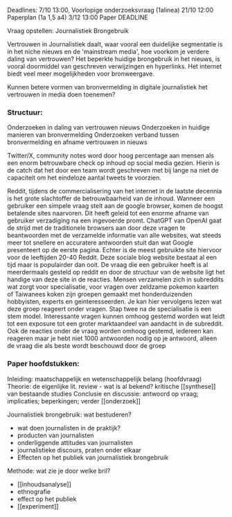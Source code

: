 Deadlines:
7/10 13:00, Voorlopige onderzoeksvraag (1alinea)
21/10 12:00 Paperplan (1a 1,5 a4)
3/12 13:00 Paper DEADLINE

Vraag opstellen:
Journalistiek Brongebruik

Vertrouwen in Journalistiek daalt, waar vooral een duidelijke segmentatie is in het niche nieuws en de 'mainstream media', hoe voorkom je verdere daling van vertrouwen? Het beperkte huidige brongebruik in het nieuws, is vooral doormiddel van geschreven verwijzingen en hyperlinks. Het internet biedt veel meer mogelijkheden voor bronweergave.

Kunnen betere vormen van bronvermelding in digitale journalistiek het vertrouwen in media doen toenemen?



### Structuur:

Onderzoeken in daling van vertrouwen nieuws
Onderzoeken in huidige manieren van bronvermelding
Onderzoeken verband tussen bronvermelding en afname vertrouwen in nieuws

Twitter/X, community notes word door hoog percentage aan mensen als een enorm betrouwbare check op inhoud op social media gezien. 
	Hierin is de catch dat het door een team wordt geschreven met bij lange na niet de capaciteit om het eindeloze aantal tweets te voorzien.

Reddit, tijdens de commercialisering van het internet in de laatste decennia is het grote slachtoffer de betrouwbaarheid van de inhoud. Wanneer een gebruiker een simpele vraag stelt aan de google browser, komen de hoogst betalende sites naarvoren. Dit heeft geleid tot een enorme afname van gebruiker verzadiging na een ingevoerde promt.
ChatGPT van OpenAI gaat de strijd met de traditionele browsers aan door deze vragen te beantwoorden met de verzamelde informatie van alle websites, wat steeds meer tot snellere en accuratere antwoorden stuit dan wat Google presenteert op de eerste pagina. 
Echter is de meest gebruikte site hiervoor voor de leeftijden 20-40 Reddit. Deze sociale blog website bestaat al een tijd maar is populairder dan ooit. De vraag die een gebruiker heeft is al meerdermaals gesteld op reddit en door de structuur van de website ligt het handige van deze site in de reacties. Mensen verzamelen zich in subreddits wat zorgt voor specialisatie, voor vragen over zeldzame pokemon kaarten of Taiwanees koken zijn groepen gemaakt met honderduizenden hobbyisten, experts en geinteresseerden. 
Je kan hier vervolgens lezen wat deze groep reageert onder vragen.
Stap twee na de specialisatie is een stem model. Interessante vragen kunnen omhoog gestemd worden wat leidt tot een exposure tot een groter marktaandeel van aandacht in de subreddit. Ook de reacties onder de vraag worden omhoog gestemd, iedereen kan reageren maar je hebt niet 1000 antwoorden nodig op je antwoord, alleen de vraag die als beste wordt beschouwd door de groep


### Paper hoofdstukken:
Inleiding: maatschappelijk en wetenschappelijk belang (hoofdvraag)
Theorie: de eigenlijke lit. review - wat is al bekend? kritische [[synthese]] van bestaande studies
Conclusie en discussie: antwoord op vraag; implicaties; beperkingen; verder [[onderzoek]]

Journalistiek brongebruik: wat bestuderen?
- wat doen journalisten in de praktijk?
- producten van journalisten
- onderliggende attitudes van journalisten
- journalistieke discours, praten onder elkaar
- Effecten op het publiek van journalistiek brongebruik

Methode: wat zie je door welke bril?
- [[inhoudsanalyse]]
- ethnografie
- effect op het publiek
- [[experiment]]